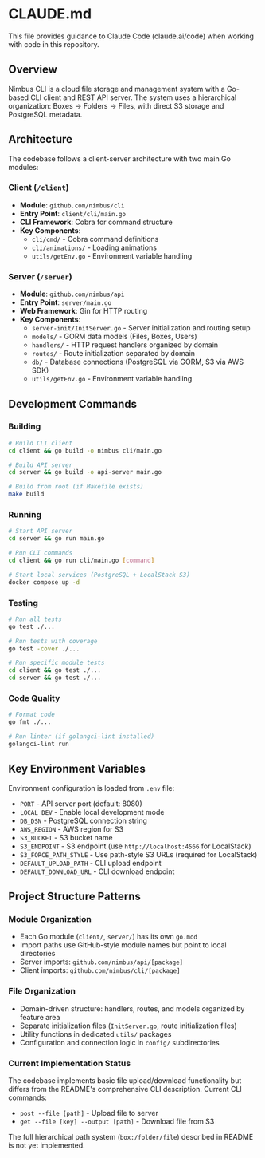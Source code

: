 # CLAUDE.md

This file provides guidance to Claude Code (claude.ai/code) when working with code in this repository.

## Overview

Nimbus CLI is a cloud file storage and management system with a Go-based CLI client and REST API server. The system uses a hierarchical organization: Boxes → Folders → Files, with direct S3 storage and PostgreSQL metadata.

## Architecture

The codebase follows a client-server architecture with two main Go modules:

### Client (`/client`)
- **Module**: `github.com/nimbus/cli`  
- **Entry Point**: `client/cli/main.go`
- **CLI Framework**: Cobra for command structure
- **Key Components**:
  - `cli/cmd/` - Cobra command definitions
  - `cli/animations/` - Loading animations
  - `utils/getEnv.go` - Environment variable handling

### Server (`/server`) 
- **Module**: `github.com/nimbus/api`
- **Entry Point**: `server/main.go`
- **Web Framework**: Gin for HTTP routing
- **Key Components**:
  - `server-init/InitServer.go` - Server initialization and routing setup
  - `models/` - GORM data models (Files, Boxes, Users)
  - `handlers/` - HTTP request handlers organized by domain
  - `routes/` - Route initialization separated by domain
  - `db/` - Database connections (PostgreSQL via GORM, S3 via AWS SDK)
  - `utils/getEnv.go` - Environment variable handling

## Development Commands

### Building
```bash
# Build CLI client
cd client && go build -o nimbus cli/main.go

# Build API server  
cd server && go build -o api-server main.go

# Build from root (if Makefile exists)
make build
```

### Running
```bash
# Start API server
cd server && go run main.go

# Run CLI commands
cd client && go run cli/main.go [command]

# Start local services (PostgreSQL + LocalStack S3)
docker compose up -d
```

### Testing
```bash
# Run all tests
go test ./...

# Run tests with coverage
go test -cover ./...

# Run specific module tests
cd client && go test ./...
cd server && go test ./...
```

### Code Quality
```bash
# Format code
go fmt ./...

# Run linter (if golangci-lint installed)
golangci-lint run
```

## Key Environment Variables

Environment configuration is loaded from `.env` file:

- `PORT` - API server port (default: 8080)
- `LOCAL_DEV` - Enable local development mode
- `DB_DSN` - PostgreSQL connection string
- `AWS_REGION` - AWS region for S3
- `S3_BUCKET` - S3 bucket name
- `S3_ENDPOINT` - S3 endpoint (use `http://localhost:4566` for LocalStack)
- `S3_FORCE_PATH_STYLE` - Use path-style S3 URLs (required for LocalStack)
- `DEFAULT_UPLOAD_PATH` - CLI upload endpoint
- `DEFAULT_DOWNLOAD_URL` - CLI download endpoint

## Project Structure Patterns

### Module Organization
- Each Go module (`client/`, `server/`) has its own `go.mod`
- Import paths use GitHub-style module names but point to local directories
- Server imports: `github.com/nimbus/api/[package]`
- Client imports: `github.com/nimbus/cli/[package]`

### File Organization  
- Domain-driven structure: handlers, routes, and models organized by feature area
- Separate initialization files (`InitServer.go`, route initialization files)
- Utility functions in dedicated `utils/` packages
- Configuration and connection logic in `config/` subdirectories

### Current Implementation Status
The codebase implements basic file upload/download functionality but differs from the README's comprehensive CLI description. Current CLI commands:
- `post --file [path]` - Upload file to server
- `get --file [key] --output [path]` - Download file from S3

The full hierarchical path system (`box:/folder/file`) described in README is not yet implemented.